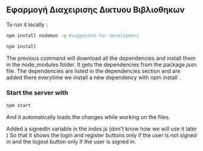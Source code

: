 ## Εφαρμογή Διαχειρισης Δικτυου Βιβλιοθηκων 

To run it locally : 

```bash
npm install nodemon -g #suggested for development
```

```bash
npm install
```
The previous command will download all the dependencies and install them in the node_modules folder.
It gets the dependencies from the package.json file. The dependencies are listed in the dependencies section and are added there everytime we install a new dependency with npm install . 


### Start the server with 

```bash
npm start
```

And it automatically loads the changes while working on the files.

Added a signedIn variable in the index.js (don't know how we will use it later )
So that it shows the login and register buttons only if the user is not signed in and the logout button only if the user is signed in.